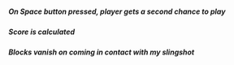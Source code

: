 
##### On Space button pressed, player gets a second chance to play
##### Score is calculated 
##### Blocks vanish on coming in contact with my slingshot






